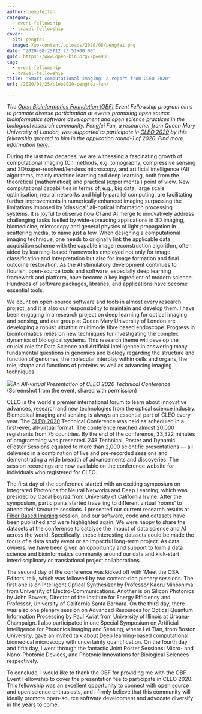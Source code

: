 ```yaml
---
author: pengfeifan
category:
  - event-fellowship
  - travel-fellowship
cover:
  alt: pengfei
  image: /wp-content/uploads/2020/08/pengfei.png
date: "2020-08-25T12:23:51+00:00"
guid: https://www.open-bio.org/?p=4900
tag:
  - event-fellowship
  - travel-fellowship
title: 'Smart computational imaging: a report from CLEO 2020'
url: /2020/08/25/cleo2020-pengfei-fan/

---
```

_The [Open Bioinformatics Foundation (OBF)](https://www.open-bio.org) Event Fellowship program aims to promote diverse participation at events promoting open source bioinformatics software development and open science practices in the biological research community. Pengfei Fan, a researcher from Queen Mary University of London, was supported to participate in [CLEO 2020](https://www.cleoconference.org/) by this fellowship granted to him in the application round-1 of 2020. Find more information [here.](/travel-awards/)_

During the last two decades, we are witnessing a fascinating growth of computational imaging (CI) methods, e.g. tomography, compressive sensing and 3D/super-resolved/lensless microscopy, and artificial intelligence (AI) algorithms, mainly machine learning and deep learning, both from the theoretical (mathematical) and practical (experimental) point of view. New computational capabilities in terms of, e.g., big data, large scale optimisation, neural networks and highly parallel computing, are facilitating further improvements in numerically enhanced imaging surpassing the limitations imposed by 'classical' all-optical information processing systems. It is joyful to observe how CI and AI merge to innovatively address challenging tasks fuelled by wide-spreading applications in 3D imaging, biomedicine, microscopy and general physics of light propagation in scattering media, to name just a few. When designing a computational imaging technique, one needs to originally link the applicable data acquisition scheme with the capable image reconstruction algorithm, often aided by learning-based frameworks employed not only for image classification and interpretation but also for image formation and final outcome restoration. As the AI stimulatory development continues to flourish, open-source tools and software, especially deep learning framework and platform, have become a key ingredient of modern science. Hundreds of software packages, libraries, and applications have become essential tools.

We count on open-source software and tools in almost every research project, and it is also our responsibility to maintain and develop them. I have been engaging in a research project on deep learning for optical imaging and sensing, and our group at Queen Mary University of London are developing a robust ultrathin multimode fibre based endoscope. Progress in bioinformatics relies on new techniques for investigating the complex dynamics of biological systems. This research theme will develop the crucial role for Data Science and Artificial Intelligence in answering many fundamental questions in genomics and biology regarding the structure and function of genomes, the molecular interplay within cells and organs, the role, shape and functions of proteins as well as advancing imaging techniques.

![](/wp/wp-content/uploads/2020/08/pengfei-1024x684.png)_An All-virtual Presentation of CLEO 2020 Technical Conference_ (Screenshot from the event, shared with permission)

CLEO is the world's premier international forum to learn about innovative advances, research and new technologies from the optical science industry. Biomedical imaging and sensing is always an essential part of CLEO every year. The  [CLEO 2020](https://www.cleoconference.org/) Technical Conference was held as scheduled in a first-ever, all-virtual format. The conference reached almost 20,000 registrants from 75 countries. By the end of the conference, 33,322 minutes of programming was presented. 248 Technical, Poster and Dynamic ePoster Sessions equated to more than 2,000 scientific presentations — all delivered in a combination of live and pre-recorded sessions and demonstrating a wide breadth of advancements and discoveries. The session recordings are now available on the conference website for individuals who registered for CLEO.

The first day of the conference started with an exciting symposium on Integrated Photonics for Neural Networks and Deep Learning, which was presided by Ozdal Boyraz from University of California Irvine. After the symposium, participants started travelling to different virtual ‘rooms’ to attend their favourite sessions. I presented our current research results at [Fiber Based Imaging](https://event.crowdcompass.com/cleo20/activity/PsIbmnSv8L) session, and our software, code and datasets have been published and were highlighted again. We were happy to share the datasets at the conference to catalyse the impact of data science and AI across the world. Specifically, these interesting datasets could be made the focus of a data study event or an impactful long-term project. As data owners, we have been given an opportunity and support to form a data science and bioinformatics community around our data and kick-start interdisciplinary or translational project collaborations.

The second day of the conference was kicked off with ‘Meet the OSA Editors’ talk, which was followed by two content-rich plenary sessions. The first one is on Intelligent Optical Synthesizer by Professor Kaoru Minoshima from University of Electro-Communications. Another is on Silicon Photonics by John Bowers, Director of the Institute for Energy Efficiency and Professor, University of California Santa Barbara. On the third day, there was also one plenary session on Advanced Resources for Optical Quantum Information Processing by Paul Kwiat from University of Illinois at Urbana-Champaign. I also participated in one Special Symposium on Artificial Intelligence for Photonics Imaging and Sensing, where Lei Tian, from Boston University, gave an invited talk about Deep learning-based computational biomedical microscopy with uncertainty quantification. On the fourth day and fifth day, I went through the fantastic Joint Poster Sessions: Micro- and Nano-Photonic Devices, and Photonic Innovations for Biological Sciences respectively.

To conclude, I would like to thank the OBF for providing me with the OBF Event Fellowship to cover the presentation fee to participate in CLEO 2020. This fellowship was an excellent opportunity to connect with open source and open science enthusiasts, and I firmly believe that this community will ideally promote open-source software development and advocate diversify in the years to come.

